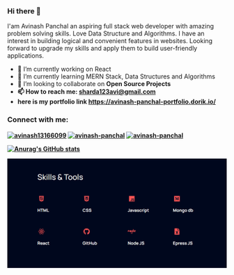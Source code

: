 ### Hi there 👋

I'am Avinash Panchal
 an aspiring full stack web developer with amazing problem solving skills. Love Data Structure and Algorithms. I have an interest in building logical and convenient features in websites. Looking forward to upgrade my skills and apply them to build user-friendly applications.



- 🔭 I’m currently working on React
- 🌱 I’m currently learning MERN Stack, Data Structures and Algorithms  
- 👯 I’m looking to collaborate on <b>Open Source Projects <b/>
- 📫 How to reach me: sharda123avi@gmail.com
- here is my portfolio link https://avinash-panchal-portfolio.dorik.io/
  
  
<h3 align="left">Connect with me:</h3>
<p align="left">
<a href="https://twitter.com/avinash13166099" target="blank"><img align="center" src="https://raw.githubusercontent.com/rahuldkjain/github-profile-readme-generator/master/src/images/icons/Social/twitter.svg" alt="avinash13166099" height="30" width="40" /></a>
<a href="https://linkedin.com/in/avinash-panchal" target="blank"><img align="center" src="https://raw.githubusercontent.com/rahuldkjain/github-profile-readme-generator/master/src/images/icons/Social/linked-in-alt.svg" alt="avinash-panchal" height="30" width="40" /></a>
 <a href="mailto:sharda123avi@gmail.com" target="blank"><img align="center" src="https://img.search.brave.com/tLo9MQds31jkWnvXIkyqmmelnRaCTw7RQ51tK0HD_TM/rs:fit:512:512:1/g:ce/aHR0cDovL2ljb25z/Lmljb25hcmNoaXZl/LmNvbS9pY29ucy9j/b3JubWFudGhlM3Jk/L3BsZXgvNTEyL0Nv/bW11bmljYXRpb24t/Z21haWwtaWNvbi5w/bmc" alt="avinash-panchal" height="40" width="40" /></a>

  
[![Anurag's GitHub stats](https://github-readme-stats.vercel.app/api?username=avinashpanchal123)](https://github.com/anuraghazra/github-readme-stats)

![Design and Developement](https://github.com/avinashpanchal123/avinashpanchal123/blob/main/skills%20and%20tools%2003.PNG)
